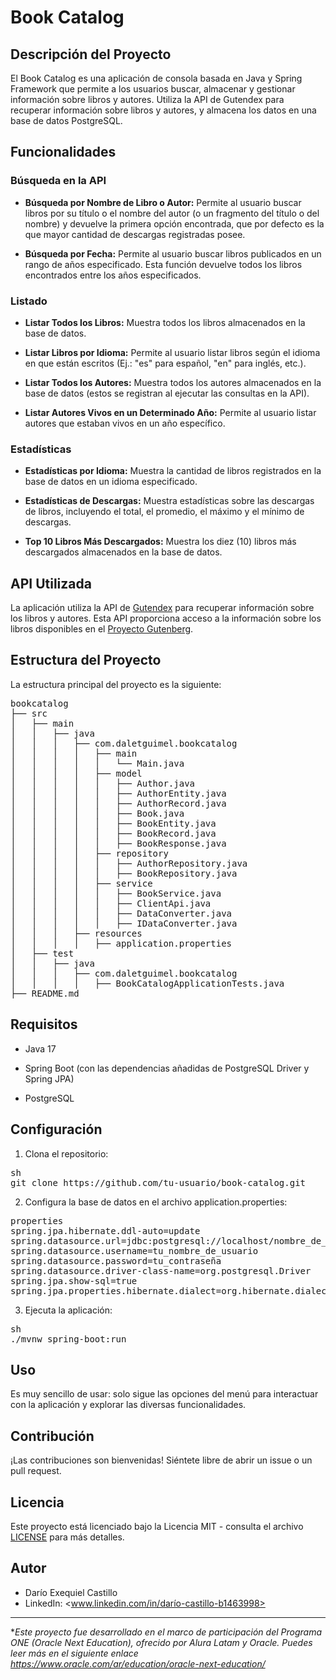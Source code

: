 # Book Catalog

## Descripción del Proyecto

El Book Catalog es una aplicación de consola basada en Java y Spring Framework que permite a los usuarios buscar, almacenar y gestionar información sobre libros y autores. Utiliza la API de Gutendex para recuperar información sobre libros y autores, y almacena los datos en una base de datos PostgreSQL.

## Funcionalidades

### Búsqueda en la API

  - **Búsqueda por Nombre de Libro o Autor:** Permite al usuario buscar libros por su título o el nombre del autor (o un fragmento del título o del nombre) y devuelve la primera opción encontrada, que por defecto es la que mayor cantidad de descargas registradas posee.

  - **Búsqueda por Fecha:** Permite al usuario buscar libros publicados en un rango de años especificado. Esta función devuelve todos los libros encontrados entre los años especificados.

### Listado

  - **Listar Todos los Libros:** Muestra todos los libros almacenados en la base de datos.

  - **Listar Libros por Idioma:** Permite al usuario listar libros según el idioma en que están escritos (Ej.: "es" para español, "en" para inglés, etc.).

  - **Listar Todos los Autores:** Muestra todos los autores almacenados en la base de datos (estos se registran al ejecutar las consultas en la API).

  - **Listar Autores Vivos en un Determinado Año:** Permite al usuario listar autores que estaban vivos en un año específico.

### Estadísticas

  - **Estadísticas por Idioma:** Muestra la cantidad de libros registrados en la base de datos en un idioma especificado.

  - **Estadísticas de Descargas:** Muestra estadísticas sobre las descargas de libros, incluyendo el total, el promedio, el máximo y el mínimo de descargas.

  - **Top 10 Libros Más Descargados:** Muestra los diez (10) libros más descargados almacenados en la base de datos.

## API Utilizada

La aplicación utiliza la API de [Gutendex](https://gutendex.com/) para recuperar información sobre los libros y autores. Esta API proporciona acceso a la información sobre los libros disponibles en el [Proyecto Gutenberg](https://www.gutenberg.org/).

## Estructura del Proyecto

La estructura principal del proyecto es la siguiente:

<pre>
bookcatalog
├── src
│   ├── main
│   │   ├── java
│   │   │   ├── com.daletguimel.bookcatalog
│   │   │   │   ├── main
│   │   │   │   │   └── Main.java
│   │   │   │   ├── model
│   │   │   │   │   ├── Author.java
│   │   │   │   │   ├── AuthorEntity.java
│   │   │   │   │   ├── AuthorRecord.java
│   │   │   │   │   ├── Book.java
│   │   │   │   │   ├── BookEntity.java
│   │   │   │   │   ├── BookRecord.java
│   │   │   │   │   ├── BookResponse.java
│   │   │   │   ├── repository
│   │   │   │   │   ├── AuthorRepository.java
│   │   │   │   │   ├── BookRepository.java
│   │   │   │   ├── service
│   │   │   │   │   ├── BookService.java
│   │   │   │   │   ├── ClientApi.java
│   │   │   │   │   ├── DataConverter.java
│   │   │   │   │   ├── IDataConverter.java
│   │   │   ├── resources
│   │   │   │   ├── application.properties
│   ├── test
│   │   ├── java
│   │   │   ├── com.daletguimel.bookcatalog
│   │   │   │   ├── BookCatalogApplicationTests.java
├── README.md
</pre>

## Requisitos
  - Java 17

  - Spring Boot (con las dependencias añadidas de PostgreSQL Driver y Spring JPA)

  - PostgreSQL

## Configuración

  1. Clona el repositorio:

<pre>sh
git clone https://github.com/tu-usuario/book-catalog.git
</pre>

  2. Configura la base de datos en el archivo application.properties:

<pre>properties
spring.jpa.hibernate.ddl-auto=update
spring.datasource.url=jdbc:postgresql://localhost/nombre_de_tu_database
spring.datasource.username=tu_nombre_de_usuario
spring.datasource.password=tu_contraseña
spring.datasource.driver-class-name=org.postgresql.Driver
spring.jpa.show-sql=true
spring.jpa.properties.hibernate.dialect=org.hibernate.dialect.PostgreSQLDialect
</pre>

  3. Ejecuta la aplicación:

<pre>sh
./mvnw spring-boot:run
</pre>

## Uso

Es muy sencillo de usar: solo sigue las opciones del menú para interactuar con la aplicación y explorar las diversas funcionalidades.

## Contribución

¡Las contribuciones son bienvenidas! Siéntete libre de abrir un issue o un pull request.

## Licencia

Este proyecto está licenciado bajo la Licencia MIT - consulta el archivo [LICENSE](LICENCE) para más detalles.

## Autor

  - Darío Exequiel Castillo
  - LinkedIn: <www.linkedin.com/in/darío-castillo-b1463998>

_ _ _

**Este proyecto fue desarrollado en el marco de participación del Programa ONE (Oracle Next Education), ofrecido por Alura Latam y Oracle. Puedes leer más en el siguiente enlace <https://www.oracle.com/ar/education/oracle-next-education/>*
